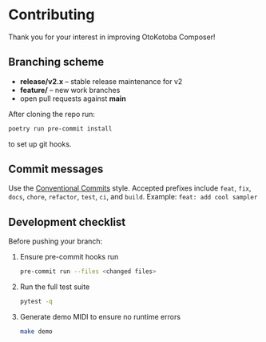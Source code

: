 # Contributing

Thank you for your interest in improving OtoKotoba Composer!

## Branching scheme
- **release/v2.x** – stable release maintenance for v2
- **feature/<slug>** – new work branches
- open pull requests against **main**

After cloning the repo run:
```bash
poetry run pre-commit install
```
to set up git hooks.

## Commit messages
Use the [Conventional Commits](https://www.conventionalcommits.org/) style.
Accepted prefixes include `feat`, `fix`, `docs`, `chore`, `refactor`, `test`, `ci`, and `build`.
Example: `feat: add cool sampler`

## Development checklist
Before pushing your branch:
1. Ensure pre-commit hooks run
   ```bash
   pre-commit run --files <changed files>
   ```
1. Run the full test suite
   ```bash
   pytest -q
   ```
2. Generate demo MIDI to ensure no runtime errors
   ```bash
   make demo
   ```

